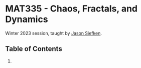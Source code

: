 # MAT335 - Chaos, Fractals, and Dynamics

Winter 2023 session, taught by [Jason Siefken](www.math.toronto.edu/siefkenj/homepage/index.html).

## Table of Contents

1. 